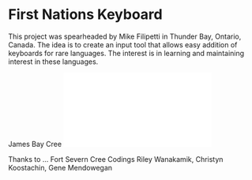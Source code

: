 # First Nations Keyboard

This project was spearheaded by Mike Filipetti in Thunder Bay, Ontario, Canada. The idea is to create an input tool that allows easy addition of keyboards for rare languages. The interest is in learning and maintaining interest in these languages.

James Bay Cree
![James Bay Cree](./docs/James-Bay-Cree-Syllabic-Chart.pdf)

Thanks to ...
Fort Severn Cree Codings
Riley Wanakamik, Christyn Koostachin, Gene Mendowegan
